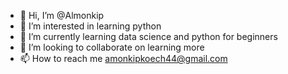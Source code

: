 - 👋 Hi, I’m @Almonkip
- 👀 I’m interested in learning python
- 🌱 I’m currently learning data science and python for beginners
- 💞️ I’m looking to collaborate on learning more
- 📫 How to reach me amonkipkoech44@gmail.com

<!---
Almonkip/Almonkip is a ✨ special ✨ repository because its `README.md` (this file) appears on your GitHub profile.
You can click the Preview link to take a look at your changes.
--->
